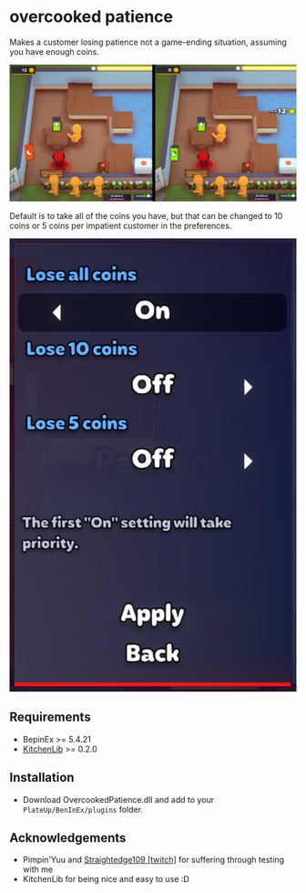 # overcooked patience

Makes a customer losing patience not a game-ending situation, assuming you have enough coins.

![Preview](./img/preview.png)

Default is to take all of the coins you have, but that can be changed to 10 coins or 5 coins per impatient customer in the preferences.

![Preferences](./img/preferences.png)

## Requirements

* BepinEx >= 5.4.21
* [KitchenLib](https://github.com/KitchenMods/KitchenLib) >= 0.2.0

## Installation

* Download OvercookedPatience.dll and add to your `PlateUp/BenInEx/plugins` folder.

## Acknowledgements
* Pimpin'Yuu and [Straightedge109 [twitch]](https://twitch.tv/straightedge109) for suffering through testing with me
* KitchenLib for being nice and easy to use :D